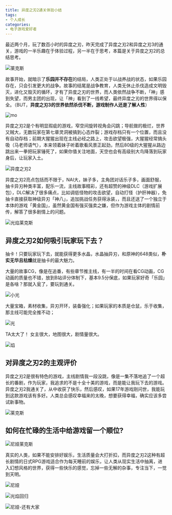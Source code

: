 ```yaml
---
title: 异度之刃2通关体验小结
tags:
- 个人成长
categories:
- 电子游戏爱好者
---
```


最近两个月，玩了数百小时的异度之刃，昨天完成了异度之刃2和异度之刃3的通关，游戏的一半乐趣在于体验过程，另一半在于思考，本篇是关于异度之刃2的总结思考。

![莱克斯](https://cdn.fangyuanxiaozhan.com/assets/1666264372126TpDY5RT6.jpeg)

故事开始，就暗示了**乐园并不存在**的结局，人类正处于以战养战的状态，如果乐园存在，只会引发更大的战争。故事的结尾是战争教育，人类无休止杀伐造成文明毁灭，进化又毁灭的循环，才有了异度之刃的世界，而人类依然战争不断，「神」感到失望，而男主团的出现，让「神」看到了一线希望，最终异度之刃的世界得以保全。（BUT，**异度之刃3的世界依然杀伐不断，游戏制作人还是了解人性**）

![mo](https://cdn.fangyuanxiaozhan.com/assets/1666264748804a66wxzsQ.jpeg)

异度之刃2是个有明显瑕疵的游戏，窄空间旋转视角会闪跳；导航做的极烂，世界又贼大，无数玩家在第七章灵洞被搞到心态炸裂；游戏存档只有一个位置，而且没有自动存档；前期大猩猩出现在主线必经之路上，攻击欲望极强，大猩猩经常搞头吸（马老师语气），本来领着妹子听着歌看风景正起劲，然后80级的大猩猩从路边跳出来一拳把玩家锤死了，如果你值关注地面，天空也会有高级别大鸟降落到玩家身后，让玩家入土。



![异度之刃2](https://cdn.fangyuanxiaozhan.com/assets/1666264600729YcXrMGhx.jpeg)

异度之刃2亮点包括而不限于，NAI大，妹子多，主角团对话乐子多，画面舒服，抽卡异刃种类丰富，配乐一流，主线故事精彩，还有超赞的神级DLC（游戏扩展包），DLC解决了很多痛点，比如调低怪物的攻击欲望，自动打怪（护肝神器），免抽卡直接获取神级异刃「神八」，追加挑战任务获得泳装，，而且还送了一个独立于本体的游戏「黄金国」，虽然黄金国有强买强卖之嫌，但作为游戏主体的剧情前传，解答了很多剧情上的问题。

![光焰莱克斯](https://cdn.fangyuanxiaozhan.com/assets/1666264552042X7Xdmx86.jpeg)

## 异度之刃2如何吸引玩家玩下去？

抽卡！只要玩家玩下去，就能获得更多水晶，水晶抽异刃，和原神的648类似，**朴实无华且枯燥**就是抽卡的最大魅力。

大量的故事CG，像是在追番，有些章节推主线，有一半的时间在看CG动画，CG动画的质量也不错，放到B站评分体制下，基本9.5分保底，如果玩家好奇「乐园」是各啥？那就入瓮了，要玩到通关。

![小光](https://cdn.fangyuanxiaozhan.com/assets/16662643163605EMxBSzc.jpeg)

大量宝箱，素材收集，异刃开环，装备强化；如果玩家的本质是仓鼠，乐于收集，那主线可能完全推不动；

![光](https://cdn.fangyuanxiaozhan.com/assets/1666264824131DEEiwwBx.jpeg)

TA太大了！ 女主很大，地图很大，剧情量很大。

![焰](https://cdn.fangyuanxiaozhan.com/assets/1666264260435sCP5Kw43.jpeg)

## 对异度之刃2的主观评价

异度之刃2是很有特色的游戏，主线剧情我一段没跳，像是一集不落地追了一个超长的番剧，作为玩家，我追求的不是十全十美的游戏，而是能让我玩下去的游戏。异度之刃2我通关了，从中收获了快乐，然后感叹，如果17年游戏刚问世，我能玩到这款游戏该有多好。人类总会感叹幸福来的太晚，想要获得幸福，确实应该多尝试新事物。



![莱克斯](https://cdn.fangyuanxiaozhan.com/assets/1666264207946wB1w3hrG.jpeg)

## 如何在忙碌的生活中给游戏留一个顺位?

![尼娅莱克斯](https://cdn.fangyuanxiaozhan.com/assets/1666264338948jNMwrCrk.jpeg)

真实的人类，如果不能安排好娱乐，生活质量会大打折扣，而异度之刃2这种有超长剧情的日式RPG游戏适合作为每天睡前的娱乐，让人类从现实生活中抽离，进入幻想风格的世界，获得一些快乐的感觉，忘掉一些无解的杂事，专注当下，一觉到天明。

![尼娅](https://cdn.fangyuanxiaozhan.com/assets/1666264226228kn6tWbiR.jpeg)

![光焰回归](https://cdn.fangyuanxiaozhan.com/assets/1666264788136Z128BEmn.jpeg)

![尼娅-还有大家](https://cdn.fangyuanxiaozhan.com/assets/1666264854273PDKeWrWZ.jpeg)
